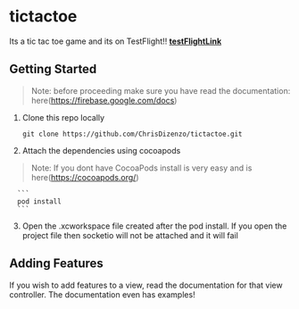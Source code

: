 # tictactoe
Its a tic tac toe game and its on TestFlight!!
[**testFlightLink**](https://testflight.apple.com/join/j9ZwgWuQ)

## Getting Started

> Note: before proceeding make sure you have read the documentation: here(https://firebase.google.com/docs)

1. Clone this repo locally
      
      ```
      git clone https://github.com/ChrisDizenzo/tictactoe.git
      ```
2. Attach the dependencies using cocoapods
> Note: If you dont have CocoaPods install is very easy and is here(https://cocoapods.org/)

      ```
      pod install
      ```
3. Open the .xcworkspace file created after the pod install. If you open the project file then socketio will not be attached and it will fail

## Adding Features

If you wish to add features to a view, read the documentation for that view controller. The documentation even has examples!
